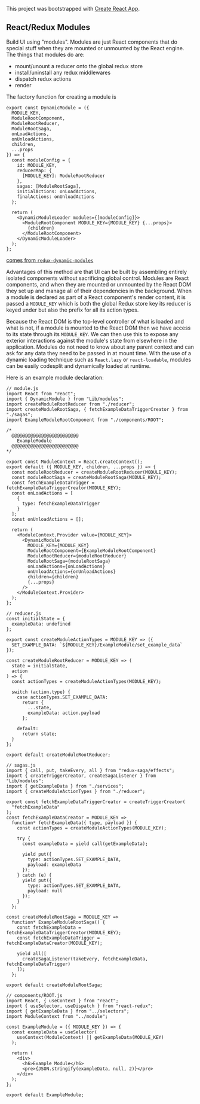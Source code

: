 This project was bootstrapped with [Create React App](https://github.com/facebook/create-react-app).

## React/Redux Modules

Build UI using "modules". Modules are just React components that do special stuff when they are mounted or unmounted by the React engine. The things that modules do are:

- mount/unount a reducer onto the global redux store
- install/uninstall any redux middlewares
- dispatch redux actions
- render

The factory function for creating a module is

```
export const DynamicModule = ({
  MODULE_KEY,
  ModuleRootComponent,
  ModuleRootReducer,
  ModuleRootSaga,
  onLoadActions,
  onUnloadActions,
  children,
  ...props
}) => {
  const moduleConfig = {
    id: MODULE_KEY,
    reducerMap: {
      [MODULE_KEY]: ModuleRootReducer
    },
    sagas: [ModuleRootSaga],
    initialActions: onLoadActions,
    finalActions: onUnloadActions
  };

  return (
    <DynamicModuleLoader modules={[moduleConfig]}>
      <ModuleRootComponent MODULE_KEY={MODULE_KEY} {...props}>
        {children}
      </ModuleRootComponent>
    </DynamicModuleLoader>
  );
};
```

[<DynamicModuleLoader /> comes from `redux-dynamic-modules`](https://github.com/microsoft/redux-dynamic-modules)

Advantages of this method are that UI can be built by assembling entirely isolated components without sacrificing global control. Modules are React components, and when they are mounted or unmounted by the React DOM they set up and manage all of their dependencies in the background. When a module is declared as part of a React component's render content, it is passed a `MODULE_KEY` which is both the global Redux store key its reducer is keyed under but also the prefix for all its action types.

Because the React DOM is the top-level controller of what is loaded and what is not, if a module is mounted to the React DOM then we have access to its state through its `MODULE_KEY`. We can then use this to expose any exterior interactions against the module's state from elsewhere in the application. Modules do not need to know about any parent context and can ask for any data they need to be passed in at mount time. With the use of a dynamic loading technique such as `React.lazy` or `react-loadable`, modules can be easily codesplit and dynamically loaded at runtime.

Here is an example module declaration:

```
// module.js
import React from "react";
import { DynamicModule } from "Lib/modules";
import createModuleRootReducer from "./reducer";
import createModuleRootSaga, { fetchExampleDataTriggerCreator } from "./sagas";
import ExampleModuleRootComponent from "./components/ROOT";

/*
  @@@@@@@@@@@@@@@@@@@@@@@@@
    ExampleModule
  @@@@@@@@@@@@@@@@@@@@@@@@@
*/

export const ModuleContext = React.createContext();
export default ({ MODULE_KEY, children, ...props }) => {
  const moduleRootReducer = createModuleRootReducer(MODULE_KEY);
  const moduleRootSaga = createModuleRootSaga(MODULE_KEY);
  const fetchExampleDataTrigger = fetchExampleDataTriggerCreator(MODULE_KEY);
  const onLoadActions = [
    {
      type: fetchExampleDataTrigger
    }
  ];
  const onUnloadActions = [];

  return (
    <ModuleContext.Provider value={MODULE_KEY}>
      <DynamicModule
        MODULE_KEY={MODULE_KEY}
        ModuleRootComponent={ExampleModuleRootComponent}
        ModuleRootReducer={moduleRootReducer}
        ModuleRootSaga={moduleRootSaga}
        onLoadActions={onLoadActions}
        onUnloadActions={onUnloadActions}
        children={children}
        {...props}
      />
    </ModuleContext.Provider>
  );
};
```

```
// reducer.js
const initialState = {
  exampleData: undefined
};

export const createModuleActionTypes = MODULE_KEY => ({
  SET_EXAMPLE_DATA: `${MODULE_KEY}/ExampleModule/set_example_data`
});

const createModuleRootReducer = MODULE_KEY => (
  state = initialState,
  action
) => {
  const actionTypes = createModuleActionTypes(MODULE_KEY);

  switch (action.type) {
    case actionTypes.SET_EXAMPLE_DATA:
      return {
        ...state,
        exampleData: action.payload
      };

    default:
      return state;
  }
};

export default createModuleRootReducer;
```

```
// sagas.js
import { call, put, takeEvery, all } from "redux-saga/effects";
import { createTriggerCreator, createSagaListener } from "Lib/modules";
import { getExampleData } from "./services";
import { createModuleActionTypes } from "./reducer";

export const fetchExampleDataTriggerCreator = createTriggerCreator(
  "fetchExampleData"
);
const fetchExampleDataCreator = MODULE_KEY =>
  function* fetchExampleData({ type, payload }) {
    const actionTypes = createModuleActionTypes(MODULE_KEY);

    try {
      const exampleData = yield call(getExampleData);

      yield put({
        type: actionTypes.SET_EXAMPLE_DATA,
        payload: exampleData
      });
    } catch (e) {
      yield put({
        type: actionTypes.SET_EXAMPLE_DATA,
        payload: null
      });
    }
  };

const createModuleRootSaga = MODULE_KEY =>
  function* ExampleModuleRootSaga() {
    const fetchExampleData = fetchExampleDataTriggerCreator(MODULE_KEY);
    const fetchExampleDataTrigger = fetchExampleDataCreator(MODULE_KEY);

    yield all([
      createSagaListener(takeEvery, fetchExampleData, fetchExampleDataTrigger)
    ]);
  };

export default createModuleRootSaga;
```

```
// components/ROOT.js
import React, { useContext } from "react";
import { useSelector, useDispatch } from "react-redux";
import { getExampleData } from "../selectors";
import ModuleContext from "../module";

const ExampleModule = ({ MODULE_KEY }) => {
  const exampleData = useSelector(
    useContext(ModuleContext) || getExampleData(MODULE_KEY)
  );

  return (
    <div>
      <h6>Example Module</h6>
      <pre>{JSON.stringify(exampleData, null, 2)}</pre>
    </div>
  );
};

export default ExampleModule;
```
